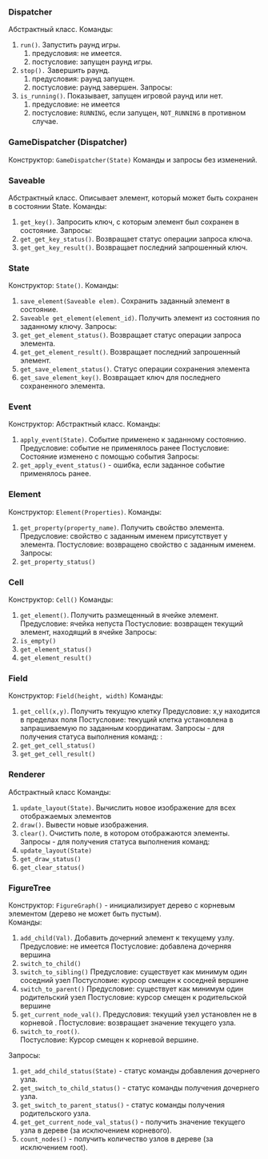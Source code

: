 ### Dispatcher
Абстрактный класс. 
Команды: 
1. `run()`. Запустить раунд игры.
	1. предусловия: не имеется. 
	2. постусловие: запущен раунд игры. 
2. `stop().` Завершить раунд. 
	1. предусловия: раунд запущен. 
	2. постусловие: раунд завершен. 
Запросы: 
1. `is_running()`. Показывает, запущен игровой раунд или нет. 
	1. предусловие: не имеется
	2. постусловие: `RUNNING`, если запущен, `NOT_RUNNING` в противном случае. 

### GameDispatcher (Dispatcher)
Конструктор: `GameDispatcher(State)`
Команды и запросы без изменений. 

### Saveable
Абстрактный класс. Описывает элемент, который может быть сохранен в состоянии State. 
Команды:
1. `get_key()`. Запросить ключ, с которым элемент был сохранен в состояние. 
Запросы: 
1. `get_get_key_status()`. Возвращает статус операции запроса ключа.
2. `get_get_key_result()`. Возвращает последний запрошенный  ключ.

### State
Конструктор: `State()`.
Команды:
1. `save_element(Saveable elem)`. Сохранить заданный элемент в состояние.  
2. `Saveable get_element(element_id)`. Получить элемент из состояния по заданному ключу.
Запросы: 
1. `get_get_element_status()`. Возвращает статус операции запроса элемента. 
2.  `get_get_element_result()`. Возвращает последний запрошенный элемент.
3. `get_save_element_status()`. Статус операции сохранения элемента 
4. `get_save_element_key()`. Возвращает ключ для последнего сохраненного элемента. 


### Event
Конструктор: Абстрактный класс. 
Команды:
1. `apply_event(State)`. Событие применено к заданному состоянию.
   Предусловие: событие не применялось ранее
   Постусловие: Состояние изменено с помощью события 
Запросы: 
1. `get_apply_event_status()` - ошибка, если заданное событие применялось ранее. 

### Element
Конструктор: `Element(Properties)`. 
Команды:
1. `get_property(property_name)`. Получить свойство элемента. 
   Предусловие:  свойство с заданным  именем присутствует у элемента.
   Постусловие: возвращено свойство с заданным именем. 
Запросы: 
1. `get_property_status()`

### Cell
Конструктор: `Cell()` 
Команды:
1. `get_element()`. Получить размещенный  в ячейке элемент. 
   Предусловие: ячейка непуста
   Постусловие: возвращен текущий элемент, находящий в ячейке
Запросы: 
1. `is_empty()`
2. `get_element_status()`
3. `get_element_result()`

### Field
Конструктор: `Field(height, width)` 
Команды: 
1. `get_cell(x,y)`. Получить текущую клетку
   Предусловие: x,y находится в пределах поля
   Постусловие: текущий клетка установлена в запрашиваемую по заданным координатам. 
Запросы  - для получения статуса выполнения команд: : 
1. `get_get_cell_status()`
2. `get_get_cell_result()`

### Renderer
Абстрактный класс
Команды: 
1. `update_layout(State)`. Вычислить новое изображение для всех отображаемых элементов
2. `draw()`. Вывести новые изображения. 
3. `clear()`. Очистить поле, в котором отображаются элементы. 
Запросы  - для получения статуса выполнения команд: 
1. `update_layout(State)`
2. `get_draw_status()`
3. `get_clear_status()`

### FigureTree
Конструктор: `FigureGraph()` - инициализирует дерево с  корневым элементом (дерево не может быть пустым).   
Команды: 
1. `add_child(Val)`. Добавить дочерний элемент к текущему узлу. 
   Предусловие: не имеется
   Постусловие: добавлена дочерняя вершина   
1. `switch_to_child()`
2. `switch_to_sibling()`
   Предусловие: существует как минимум один соседний узел
   Постусловие: курсор смещен к соседней вершине
3. `switch_to_parent()`
   Предусловие: существует как минимум один родительский узел
   Постусловие: курсор смещен к родительской вершине
4. `get_current_node_val()`. 
   Предусловия: текущий узел установлен не в корневой .
   Постусловие: возвращает значение текущего узла. 
5. `switch_to_root()`.   
	Постусловие: Курсор смещен к корневой вершине. 

Запросы: 
1. `get_add_child_status(State)` - статус команды добавления дочернего узла. 
2. `get_switch_to_child_status()` - статус команды получения дочернего  узла. 
3. `get_switch_to_parent_status()` -  статус команды получения родительского  узла. 
4. `get_get_current_node_val_status()` - получить значение текущего  узла в дереве (за исключением корневого). 
5. `count_nodes()` - получить количество узлов в дереве (за исключением root).
